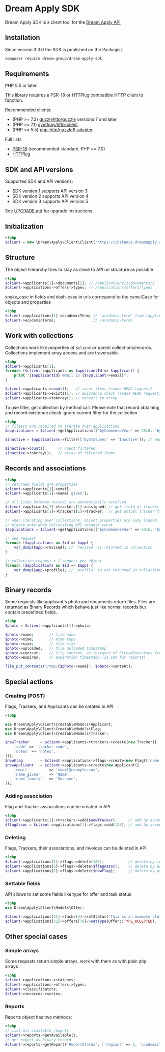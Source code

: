 # Dream Apply SDK

Dream Apply SDK is a client tool for the [Dream Apply API](http://docs.dreamgroup.info/doku.php?id=api:manual)

## Installation

Since version 3.0.0 the SDK is published on the Packagist.

```bash
composer require dream-group/dream-apply-sdk
````

## Requirements

PHP 5.5 or later.

This library requires a PSR-18 or HTTPlug compatible HTTP client to function.

Recommended clients:

* (PHP >= 7.2) [guzzlehttp/guzzle](https://packagist.org/packages/guzzlehttp/guzzle) versions 7 and later
* (PHP >= 7.1) [symfony/http-client](https://packagist.org/packages/symfony/http-client)
* (PHP >= 5.5) [php-http/guzzle6-adapter](https://packagist.org/packages/php-http/guzzle6-adapter)

Full lists:

* [PSR-18](https://packagist.org/providers/psr/http-client-implementation) (recommended standard, PHP >= 7.0)
* [HTTPlug](https://packagist.org/providers/php-http/client-implementation)

## SDK and API versions

Supported SDK and API versions:

* SDK version 1 supports API version 3
* SDK version 2 supports API version 4
* SDK version 3 supports API version 5

See [UPGRADE.md](UPGRADE.md) for upgrade instructions.

## Initialization

```php
<?php
$client = new \Dream\Apply\Client\Client('https://instance.dreamapply.com/api/', 'abcdefghijklmnopqrstuvwxyz123456');
```

## Structure

The object hierarchy tries to stay as close to API uri structure as possible

```php
<?php
$client->applicants[1]->documents[2]; // /applications/1/documents/2
$client->applications->offers->types; // /applications/offers/types
```

snake_case in fields and dash-case in urls correspond to the camelCase for objects and properties

```php
<?php
$client->applications[1]->academicTerm; // 'academic_term' from /applications/1
$client->academicTerms;                 // /academic-terms
```

## Work with collections

Collections work like properties of ```$client``` or parent collections/records. Collections implement
array access and are traversable.

```php
<?php
$client->applicants[1];
foreach ($client->applicants as $applicantId => $applicant) {
    print "{$applicantId} email is {$applicant->email}";
}

$client->applicants->count();   // count items (sends HEAD request)
$client->applicants->exists(1); // existence check (sends HEAD request)
$client->applicants->toArray(); // convert to array
```

To use filter, get collection by method call. Please note that record obtaining and
record existence check ignore current filter for the collection

```php
<?php
// filters are required to iterate over applications
$applications = $client->getApplications(['byCommenceYear' => 2016, 'byStatuses' => 'Submitted']);

$inactive = $applications->filter(['byStatuses' => 'Inactive']); // add or override conditions in filter

$inactive->count();     // count filtered
$inactive->toArray();   // array of filtered items
```

## Records and associations

```php
<?php
// returned fields are properties 
$client->applicants[1]->email;
$client->applicants[1]->name['given'];

// all links between records are automatically resolved
$client->applicants[1]->trackers[1]->assigned; // get field of tracker association
$client->applicants[1]->trackers[1]->tracker;  // get actual tracker from association

// when iterating over collections, object properties are lazy loaded
// please note when calculating API request count
$applications = $client->getApplications(['byCommenceYear' => 2016, 'byStatuses' => 'Submitted']);

// one request
foreach ($applications as $id => $app) {
    var_dump($app->revised); // 'revised' is returned in collection
}

// collection request + 1 request per object
foreach ($applications as $id => $app) {
    var_dump($app->profile); // 'profile' is not returned in collection, we have to request it
}
```

## Binary records

Some requests like applicant's photo and documents return files. Files are returned as Binary Records
which behave just like normal records but contain predefined fields.

```php
<?php
$photo = $client->applicants[1]->photo;

$photo->name;       // file name
$photo->mime;       // mime type
$photo->size;       // file size
$photo->uploaded;   // file uploaded timestamp
$photo->content;    // file content, an instance of StreamInterface from PSR-7
$photo->expires;    // expiration timestamp (is set for reports)

file_put_contents("/tmp/{$photo->name}", $photo->content);
```

## Special actions

### Creating (POST)

Flags, Trackers, and Applicants can be created in API

```php
<?php

use Dream\Apply\Client\CreatableModels\Applicant;
use Dream\Apply\Client\CreatableModels\Flag;
use Dream\Apply\Client\CreatableModels\Tracker;

$newTracker     = $client->applicants->trackers->create(new Tracker([
    'code' => 'tracker code', 
    'notes' => 'notes',
]));
$newFlag        = $client->applications->flags->create(new Flag(['name' => 'flag name']));
$newApplicant   = $client->applicants->create(new Applicant([
    'email'         => 'email@example.com',
    'name_given'    => 'Name',
    'name_family'   => 'Surname',
]);
```

### Adding association

Flag and Tracker associations can be created in API

```php
<?php
$client->applicants[1]->trackers->add($newTracker);     // add by associated object
$flagAssoc = $client->applications[1]->flags->add(123); // add by associated object id, get assoc instance
```

### Deleting

Flags, Trackers, their associations, and Invoices can be deleted in API

```php
<?php
$client->applications[1]->flags->delete(123);           // delete by id
$client->applications[1]->flags->delete($flagAssoc);    // delete by association object
$client->applications[1]->flags->delete($newFlag);      // delete by associated record
```

### Settable fields

API allows to set some fields like type for offer and task status

```php
<?php
use Dream\Apply\Client\Models\Offer;

$client->applications[21]->tasks[4]->setStatus('This is an example status of a task.');
$client->applications[32]->offers[76]->setType(Offer::TYPE_ACCEPTED);
```

## Other special cases

### Simple arrays

Some requests return simple arrays, work with them as with plain php arrays

```php
<?php
$client->applications->statuses;
$client->applications->offers->types;
$client->classificators;
$client->invoices->series;
```

### Reports

Reports object has two methods:

```php
<?php
// list all available reports
$client->reports->getAvailable();
// get report as binary record
$client->reports->getReport('ReportStatus', ['regions' => 1, 'academicTerm' => 1, 'institutions' => 1]);
```
